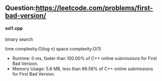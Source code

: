## Question:https://leetcode.com/problems/first-bad-version/

#### sol1.cpp
binary search

time complexity:O(log n)
space complexity:O(1)

* Runtime: 0 ms, faster than 100.00% of C++ online submissions for First Bad Version.
* Memory Usage: 5.8 MB, less than 89.58% of C++ online submissions for First Bad Version.


